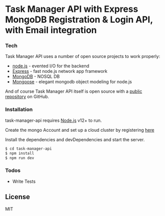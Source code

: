 # Task Manager API with Express MongoDB Registration & Login API, with Email integration

### Tech

Task Manager API uses a number of open source projects to work properly:

* [node.js] - evented I/O for the backend
* [Express] - fast node.js network app framework
* [MongoDB] - NOSQL DB
* [Mongoose] - elegant mongodb object modeling for node.js

And of course Task Manager API itself is open source with a [public repository][ramki]
 on GitHub.

### Installation

task-manager-api requires [Node.js](https://nodejs.org/) v12+ to run.

Create the mongo Account and set up a cloud cluster by registering [here](https://www.mongodb.com/cloud/atlas/register)

Install the dependencies and devDependencies and start the server.

```sh
$ cd task-manager-api
$ npm install
$ npm run dev
```

### Todos

 - Write Tests


License
----

MIT




[//]: # (These are reference links used in the body of this note and get stripped out when the markdown processor does its job. There is no need to format nicely because it shouldn't be seen. Thanks SO - http://stackoverflow.com/questions/4823468/store-comments-in-markdown-syntax)


   [ramki]: <https://github.com/RamkiAllada/task-manager-api/>
   [git-repo-url]: <https://github.com/RamkiAllada/task-manager-api.git>
   [node.js]: <http://nodejs.org>
   [express]: <http://expressjs.com>
   [MongoDB]: <https://www.mongodb.com>
   [Mongoose]: <https://mongoosejs.com/>

